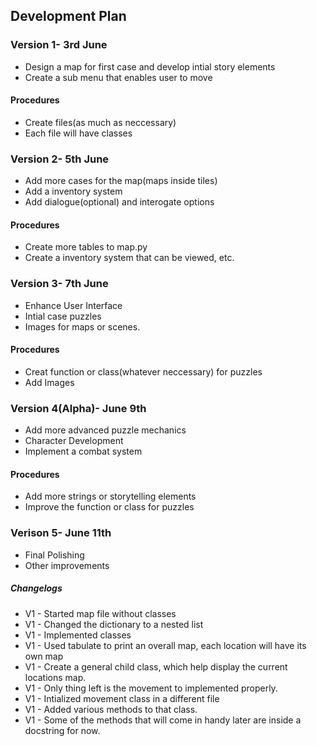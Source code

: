 ## Development Plan
### Version 1- 3rd June
* Design a map for first case and develop intial story elements
* Create a sub menu that enables user to move
#### Procedures
- Create files(as much as neccessary)
- Each file will have classes

### Version 2- 5th June
* Add more cases for the map(maps inside tiles)
* Add a inventory system
* Add dialogue(optional) and interogate options
#### Procedures
- Create more tables to map.py
- Create a inventory system that can be viewed, etc.

### Version 3- 7th June
* Enhance User Interface
* Intial case puzzles
* Images for maps or scenes.
#### Procedures
- Creat function or class(whatever neccessary) for puzzles
- Add Images

### Version 4(Alpha)- June 9th
* Add more advanced puzzle mechanics
* Character Development
* Implement a combat system
#### Procedures
- Add more strings or storytelling elements
- Improve the function or class for puzzles

### Verison 5- June 11th
* Final Polishing
* Other improvements

##### Changelogs
- V1 - Started map file without classes
- V1 - Changed the dictionary to a nested list
- V1 - Implemented classes
- V1 - Used tabulate to print an overall map, each location will have its own map
- V1 - Create a general child class, which help display the current locations map.
- V1 - Only thing left is the movement to implemented properly.
- V1 - Intialized movement class in a different file
- V1 - Added various methods to that class.
- V1 - Some of the methods that will come in handy later are inside a docstring for now.
  
